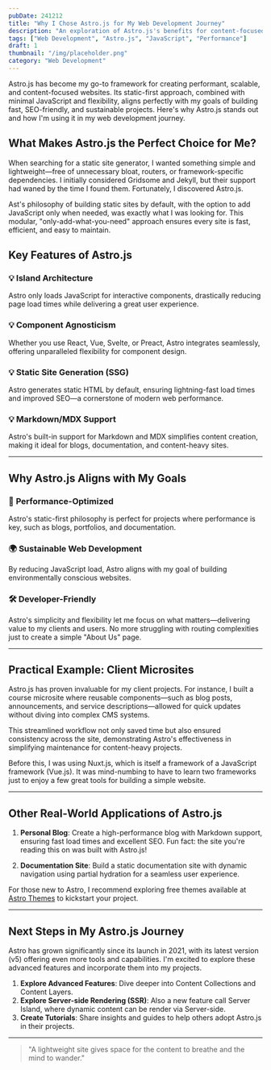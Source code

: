 ```yaml
---
pubDate: 241212
title: "Why I Chose Astro.js for My Web Development Journey"
description: "An exploration of Astro.js's benefits for content-focused websites, comparing it with other frameworks and explaining why it's ideal for modern web development."
tags: ["Web Development", "Astro.js", "JavaScript", "Performance"]
draft: 1
thumbnail: "/img/placeholder.png"
category: "Web Development"
---
```



Astro.js has become my go-to framework for creating performant, scalable, and content-focused websites. Its static-first approach, combined with minimal JavaScript and flexibility, aligns perfectly with my goals of building fast, SEO-friendly, and sustainable projects. Here's why Astro.js stands out and how I'm using it in my web development journey.

## What Makes Astro.js the Perfect Choice for Me?

When searching for a static site generator, I wanted something simple and lightweight—free of unnecessary bloat, routers, or framework-specific dependencies. I initially considered Gridsome and Jekyll, but their support had waned by the time I found them. Fortunately, I discovered Astro.js.

Ast's philosophy of building static sites by default, with the option to add JavaScript only when needed, was exactly what I was looking for. This modular, "only-add-what-you-need" approach ensures every site is fast, efficient, and easy to maintain.

## Key Features of Astro.js

### 💡 **Island Architecture**

Astro only loads JavaScript for interactive components, drastically reducing page load times while delivering a great user experience.

### 💡 **Component Agnosticism**

Whether you use React, Vue, Svelte, or Preact, Astro integrates seamlessly, offering unparalleled flexibility for component design.

### 💡 **Static Site Generation (SSG)**

Astro generates static HTML by default, ensuring lightning-fast load times and improved SEO—a cornerstone of modern web performance.

### 💡 **Markdown/MDX Support**

Astro's built-in support for Markdown and MDX simplifies content creation, making it ideal for blogs, documentation, and content-heavy sites.

---

## Why Astro.js Aligns with My Goals

### 🚀 **Performance-Optimized**

Astro's static-first philosophy is perfect for projects where performance is key, such as blogs, portfolios, and documentation.

### 🌍 **Sustainable Web Development**

By reducing JavaScript load, Astro aligns with my goal of building environmentally conscious websites.

### 🛠️ **Developer-Friendly**

Astro's simplicity and flexibility let me focus on what matters—delivering value to my clients and users. No more struggling with routing complexities just to create a simple "About Us" page.

---

## Practical Example: Client Microsites

Astro.js has proven invaluable for my client projects. For instance, I built a course microsite where reusable components—such as blog posts, announcements, and service descriptions—allowed for quick updates without diving into complex CMS systems.

This streamlined workflow not only saved time but also ensured consistency across the site, demonstrating Astro's effectiveness in simplifying maintenance for content-heavy projects.

Before this, I was using Nuxt.js, which is itself a framework of a JavaScript framework (Vue.js). It was mind-numbing to have to learn two frameworks just to enjoy a few great tools for building a simple website.

---

## Other Real-World Applications of Astro.js

1. **Personal Blog**: Create a high-performance blog with Markdown support, ensuring fast load times and excellent SEO. Fun fact: the site you're reading this on was built with Astro.js!
    
2. **Documentation Site**: Build a static documentation site with dynamic navigation using partial hydration for a seamless user experience.
    

For those new to Astro, I recommend exploring free themes available at [Astro Themes](https://astro.build/themes/) to kickstart your project.

---

## Next Steps in My Astro.js Journey

Astro has grown significantly since its launch in 2021, with its latest version (v5) offering even more tools and capabilities. I'm excited to explore these advanced features and incorporate them into my projects.

1. **Explore Advanced Features**: Dive deeper into Content Collections and Content Layers.
2. **Explore Server-side Rendering (SSR)**: Also a new feature call Server Island, where dynamic content can be render via Server-side.
3. **Create Tutorials**: Share insights and guides to help others adopt Astro.js in their projects.

---

> "A lightweight site gives space for the content to breathe and the mind to wander."

